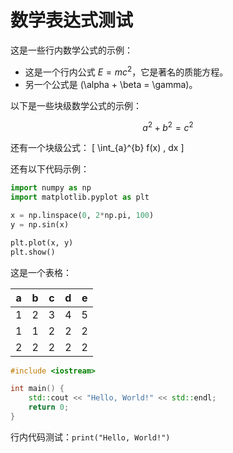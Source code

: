 # 数学表达式测试

这是一些行内数学公式的示例：

- 这是一个行内公式 $E=mc^2$，它是著名的质能方程。
- 另一个公式是 \(\alpha + \beta = \gamma\)。

以下是一些块级数学公式的示例：

$$
a^2 + b^2 = c^2
$$

还有一个块级公式：
\[
\int_{a}^{b} f(x) \, dx
\]

还有以下代码示例：
```python
import numpy as np
import matplotlib.pyplot as plt

x = np.linspace(0, 2*np.pi, 100)
y = np.sin(x)

plt.plot(x, y)
plt.show()
```

这是一个表格：

| a | b | c | d | e |
|---|---|---|---|---|
| 1 | 2 | 3 | 4 | 5 |
| 1 | 1 | 2 | 2 | 2 |
| 2 | 2 | 2 | 2 | 2 |

```C++
#include <iostream>

int main() {
    std::cout << "Hello, World!" << std::endl;
    return 0;
}
```

行内代码测试：`print("Hello, World!")`